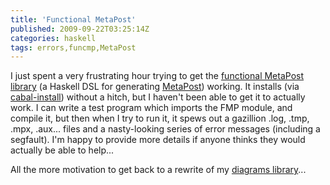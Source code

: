 ```yaml
---
title: 'Functional MetaPost'
published: 2009-09-22T03:25:14Z
categories: haskell
tags: errors,funcmp,MetaPost
---
```


I just spent a very frustrating hour trying to get the <a href="http://cryp.to/funcmp/">functional MetaPost library</a> (a Haskell DSL for generating <a href="http://www.tug.org/metapost.html">MetaPost</a>) working.  It installs (via <a href="http://haskell.org/haskellwiki/Cabal-Install">cabal-install</a>) without a hitch, but I haven't been able to get it to actually work.  I can write a test program which imports the FMP module, and compile it, but then when I try to run it, it spews out a gazillion .log, .tmp, .mpx, .aux... files and a nasty-looking series of error messages (including a segfault).  I'm happy to provide more details if anyone thinks they would actually be able to help...

All the more motivation to get back to a rewrite of my <a href="http://code.haskell.org/diagrams/">diagrams library</a>...

